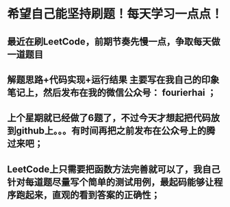 # 希望自己能坚持刷题！每天学习一点点！
## 最近在刷LeetCode，前期节奏先慢一点，争取每天做一道题目
## 解题思路+代码实现+运行结果 主要写在我自己的印象笔记上，然后发布在我的微信公众号： fourierhai ；
## 上个星期就已经做了6题了，不过今天才想起把代码放到github上。。。有时间再把之前发布在公众号上的腾过来吧；
## LeetCode上只需要把函数方法完善就可以了，我自己针对每道题尽量写个简单的测试用例，最起码能够让程序跑起来，直观的看到答案的正确性；

